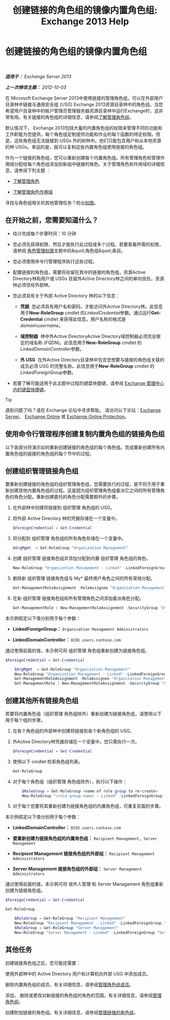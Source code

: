 ﻿---
title: '创建链接的角色组的镜像内置角色组: Exchange 2013 Help'
TOCTitle: 创建链接的角色组的镜像内置角色组
ms:assetid: 89dfcbb3-0568-4bbf-a885-746b91ba307e
ms:mtpsurl: https://technet.microsoft.com/zh-cn/library/Dd876918(v=EXCHG.150)
ms:contentKeyID: 50491124
ms.date: 05/21/2018
mtps_version: v=EXCHG.150
ms.translationtype: MT
---

# 创建链接的角色组的镜像内置角色组

 

_**适用于：** Exchange Server 2013_

_**上一次修改主题：** 2012-10-03_

在 Microsoft Exchange Server 2013中使用链接的管理角色组，可以在外部用户目录林中链接与通用安全组 (USG) Exchange 2013资源目录林中的角色组。当您希望用户目录林中的帐户管理员管理服务器资源目录林中运行Exchange时，这非常有用。有关链接的角色组的详细信息，请参阅[了解管理角色组](understanding-management-role-groups-exchange-2013-help.md)。

默认情况下， Exchange 2013包括大量的内置角色组的权限来管理不同的功能和工作职能为您提供。每个角色组定制提供功能和作业的每个函数的特定权限。但是，这些角色组无法链接到 USGs 外的树林中。他们只能包含用户和从本地资源的林 USGs。幸运的是，就可以复制这些内置角色组使用链接的角色组。

作为一个链接的角色组，您可以重新创建每个内置角色组。所有管理角色和管理作用域分配给每个角色组添加到新组中链接的角色。关于管理角色和作用域的详细信息，请参阅下列主题 ︰

  - [了解管理角色](understanding-management-roles-exchange-2013-help.md)

  - [了解管理角色作用域](understanding-management-role-scopes-exchange-2013-help.md)

寻找与角色组相关的其他管理任务？检出[权限](permissions-exchange-2013-help.md)。

## 在开始之前，您需要知道什么？

  - 估计完成每个步骤时间：10 分钟

  - 您必须先获得权限，然后才能执行此过程或多个过程。若要查看所需的权限，请参阅 [角色管理权限](role-management-permissions-exchange-2013-help.md)主题中的\&quot;角色组\&quot;条目。

  - 您必须使用命令行管理程序执行这些过程。

  - 配置链接的角色组，需要将驻留在其中的链接的角色组，资源Active Directory林和用户或 USGs 驻留外Active Directory林之间的单向信任。资源林必须信任外部林。

  - 您必须具有关于外部 Active Directory 林的以下信息：
    
      - **凭据**  您必须具有用户名和密码，才能访问外Active Directory林。此信息用于**New-RoleGroup** cmdlet 的*LinkedCredential*参数。通过运行**Get-Credential** cmdlet 来获得此信息。用户名称的格式是*domain*\\*username*。
    
      - **域控制器**  林中外Active DirectoryActive Directory域控制器必须完全限定的域名称 (FQDN)。此信息用于**New-RoleGroup** cmdlet 的*LinkedDomainController*参数。
    
      - **外 USG**  在外Active Directory目录林中包含您想要与链接的角色组关联的成员必须 USG 的完整名称。此信息用于**New-RoleGroup** cmdlet 的*LinkedForeignGroup*参数。

  - 若要了解可能适用于此主题中过程的键盘快捷键，请参阅 [Exchange 管理中心内的键盘快捷键](keyboard-shortcuts-in-the-exchange-admin-center-exchange-online-protection-help.md)。

> [!TIP]  
> 遇到问题了吗？请在 Exchange 论坛中寻求帮助。 请访问以下论坛：<a href="https://go.microsoft.com/fwlink/p/?linkid=60612">Exchange Server</a>、 <a href="https://go.microsoft.com/fwlink/p/?linkid=267542">Exchange Online</a> 或 <a href="https://go.microsoft.com/fwlink/p/?linkid=285351">Exchange Online Protection</a>。


## 使用命令行管理程序创建复制内置角色组的链接角色组

以下各部分将演示如何重新创建链接的角色组的每个角色组。完成重新创建所有内置角色组的链接的角色组的每个节中的过程。

## 创建组织管理链接角色组

要重新创建链接的角色组的组织管理角色组，您需要执行的过程，是不同于用于重新创建其他内置角色组的过程。这是因为组织管理角色组委派它之间的所有管理角色的角色分配。重新创建委托的角色分配需要额外的步骤。

1.  在外部林中创建将链接到 组织管理 角色组的 USG。

2.  将外部 Active Directory 林的凭据存储在一个变量中。
    
    ```powershell
    $ForeignCredential = Get-Credential
    ```

3.  将分配到 组织管理 角色组的所有角色存储在一个变量中。
    
    ```powershell
    $OrgMgmt  = Get-RoleGroup "Organization Management"
    ```

4.  创建 组织管理 链接角色组并添加分配到内置 组织管理 角色组的角色。
    
    ```powershell
    New-RoleGroup "Organization Management - Linked" -LinkedForeignGroup <name of foreign USG> -LinkedDomainController <FQDN of foreign Active Directory domain controller> -LinkedCredential $ForeignCredential -Roles $OrgMgmt.Roles
    ```

5.  删除新 组织管理 链接角色组与 My\* 最终用户角色之间的所有常规分配。
    
    ```powershell
    Get-ManagementRoleAssignment -RoleAssignee "Organization Management - Linked" -Role My* | Remove-ManagementRoleAssignment
    ```

6.  在新 组织管理 链接角色组和所有管理角色之间添加委派角色分配。
    
    ```powershell
    Get-ManagementRole | New-ManagementRoleAssignment -SecurityGroup "Organization Management - Linked" -Delegating
    ```

本示例假定以下值分别用于每个参数：

  - **LinkedForeignGroup：**  `Organization Management Administrators`

  - **LinkedDomainController：**  `DC01.users.contoso.com`

通过使用前面的值，本示例可将 组织管理 角色组重新创建为链接角色组。

```powershell
$ForeignCredential = Get-Credential
```

```powershell
    $OrgMgmt  = Get-RoleGroup "Organization Management"
    New-RoleGroup "Organization Management - Linked" -LinkedForeignGroup "Organization Management Administrators" -LinkedDomainController DC01.users.contoso.com -LinkedCredential $ForeignCredential -Roles $OrgMgmt.Roles
    Get-ManagementRoleAssignment -RoleAssignee "Organization Management - Linked" -Role My* | Remove-ManagementRoleAssignment
    Get-ManagementRole | New-ManagementRoleAssignment -SecurityGroup "Organization Management - Linked" -Delegating
```

## 创建其他所有链接角色组

若要将内置角色组（组织管理 角色组除外）重新创建为链接角色组，请使用以下用于每个组的步骤。

1.  在各个角色组的外部林中创建将链接到各个新角色组的 USG。

2.  外Active Directory林凭据存储在一个变量中。您只需执行一次。
    
    ```powershell
    $ForeignCredential = Get-Credential
    ```

3.  使用以下 cmdlet 检索角色组列表。
    
    ```powershell
    Get-RoleGroup
    ```

4.  对于每个角色组（组织管理 角色组除外），执行以下操作：
    
    ```powershell
        $RoleGroup = Get-RoleGroup <name of role group to re-create>
        New-RoleGroup "<role group name> - Linked" -LinkedForeignGroup <name of foreign USG> -LinkedDomainController <FQDN of foreign Active Directory domain controller> -LinkedCredential $ForeignCredential -Roles $RoleGroup.Roles
    ```

5.  对于每个您要将其重新创建为链接角色组的内置角色组，可重复前面的步骤。

本示例假定以下值分别用于每个参数：

  - **LinkedDomainController：**  `DC01.users.contoso.com`

  - **要重新创建为链接角色组的内置角色组：**  `Recipient Management, Server Management`

  - **Recipient Management 链接角色组的外部组：**  `Recipient Management Administrators`

  - **Server Management 链接角色组的外部组：**  `Server Management Administrators`

通过使用前面的值，本示例可将 收件人管理 和 Server Management 角色组重新创建为链接角色组。

```powershell
$ForeignCredential = Get-Credential
```

```powershell
Get-RoleGroup
```

```powershell
    $RoleGroup = Get-RoleGroup "Recipient Management"
    New-RoleGroup "Recipient Management - Linked" -LinkedForeignGroup "Recipient Management Administrators" -LinkedDomainController DC01.users.contoso.com -LinkedCredential $ForeignCredential -Roles $RoleGroup.Roles
    $RoleGroup = Get-RoleGroup "Server Management"
    New-RoleGroup "Server Management - Linked" -LinkedForeignGroup "Server Management Administrators" -LinkedDomainController DC01.users.contoso.com -LinkedCredential $ForeignCredential -Roles $RoleGroup.Roles
```

## 其他任务

创建链接角色组之后，您可能还需要：

使用外部林中的 Active Directory 用户和计算机向外部 USG 中添加成员。

删除内置角色组的成员。有关详细信息，请参阅[管理角色组成员](manage-role-group-members-exchange-2013-help.md)。

添加、 删除或更改对新链接的角色组的角色的范围。有关详细信息，请参阅[管理角色组](manage-role-groups-exchange-2013-help.md)。

创建附加链接的角色组。有关详细信息，请参阅[管理链接的角色组](manage-linked-role-groups-exchange-2013-help.md)。


